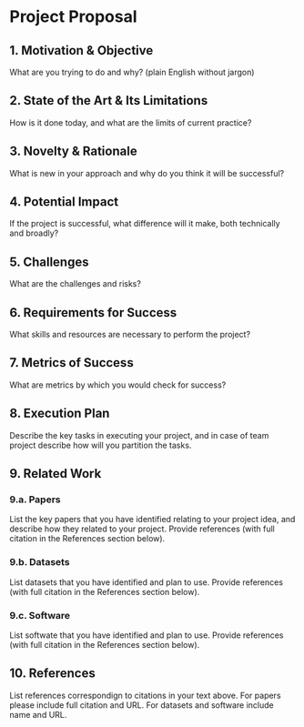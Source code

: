 # Project Proposal
## 1. Motivation & Objective
What are you trying to do and why? (plain English without jargon)

## 2. State of the Art & Its Limitations
How is it done today, and what are the limits of current practice?

## 3. Novelty & Rationale
What is new in your approach and why do you think it will be successful?

## 4. Potential Impact
If the project is successful, what difference will it make, both technically and broadly?

## 5. Challenges
What are the challenges and risks?

## 6. Requirements for Success
What skills and resources are necessary to perform the project?

## 7. Metrics of Success
What are metrics by which you would check for success?

## 8. Execution Plan
Describe the key tasks in executing your project, and in case of team project describe how will you partition the tasks.

## 9. Related Work
### 9.a. Papers
List the key papers that you have identified relating to your project idea, and describe how they related to your project. Provide references (with full citation in the References section below).

### 9.b. Datasets
List datasets that you have identified and plan to use. Provide references (with full citation in the References section below).

### 9.c. Software
List softwate that you have identified and plan to use. Provide references (with full citation in the References section below).

## 10. References
List references correspondign to citations in your text above. For papers please include full citation and URL. For datasets and software include name and URL.
